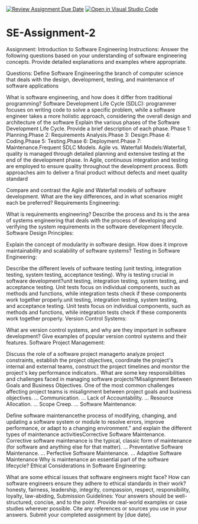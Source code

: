 [![Review Assignment Due Date](https://classroom.github.com/assets/deadline-readme-button-24ddc0f5d75046c5622901739e7c5dd533143b0c8e959d652212380cedb1ea36.svg)](https://classroom.github.com/a/-ucQIGTc)
[![Open in Visual Studio Code](https://classroom.github.com/assets/open-in-vscode-718a45dd9cf7e7f842a935f5ebbe5719a5e09af4491e668f4dbf3b35d5cca122.svg)](https://classroom.github.com/online_ide?assignment_repo_id=15245233&assignment_repo_type=AssignmentRepo)
# SE-Assignment-2
Assignment: Introduction to Software Engineering
Instructions:
Answer the following questions based on your understanding of software engineering concepts. Provide detailed explanations and examples where appropriate.

Questions:
Define Software Engineering:the branch of computer science that deals with the design, development, testing, and maintenance of software applications

What is software engineering, and how does it differ from traditional programming?
Software Development Life Cycle (SDLC):
programmer focuses on writing code to solve a specific problem, while a software engineer takes a more holistic approach, considering the overall design and architecture of the software
Explain the various phases of the Software Development Life Cycle. Provide a brief description of each phase.
Phase 1: Planning.Phase 2: Requirements Analysis.Phase 3: Design.Phase 4: Coding.Phase 5: Testing.Phase 6: Deployment.Phase 7: Maintenance.Frequent SDLC Models.
Agile vs. Waterfall Models:Waterfall, quality is managed through detailed planning and extensive testing at the end of the development phase. In Agile, continuous integration and testing are employed to ensure quality throughout the development process. Both approaches aim to deliver a final product without defects and meet quality standard

Compare and contrast the Agile and Waterfall models of software development. What are the key differences, and in what scenarios might each be preferred?
Requirements Engineering:

What is requirements engineering? Describe the process and its is the area of systems engineering that deals with the process of developing and verifying the system requirements in the software development lifecycle.
Software Design Principles:

Explain the concept of modularity in software design. How does it improve maintainability and scalability of software systems?
Testing in Software Engineering:

Describe the different levels of software testing (unit testing, integration testing, system testing, acceptance testing). Why is testing crucial in software development?unit testing, integration testing, system testing, and acceptance testing. Unit tests focus on individual components, such as methods and functions, while integration tests check if these components work together properly.unit testing, integration testing, system testing, and acceptance testing. Unit tests focus on individual components, such as methods and functions, while integration tests check if these components work together properly.
Version Control Systems:

What are version control systems, and why are they important in software development? Give examples of popular version control systems and their features.
Software Project Management:

Discuss the role of a software project managerto analyze project constraints, establish the project objectives, coordinate the project's internal and external teams, construct the project timelines and monitor the project's key performance indicators.. What are some key responsibilities and challenges faced in managing software projects?Misalignment Between Goals and Business Objectives. One of the most common challenges affecting project teams is misalignment between project goals and business objectives. ...
Communication. ...
Lack of Accountability. ...
Resource Allocation. ...
Scope Creep. ...
Software Maintenance:

Define software maintenancethe process of modifying, changing, and updating a software system or module to resolve errors, improve performance, or adapt to a changing environment.” and explain the different types of maintenance activitiesCorrective Software Maintenance. Corrective software maintenance is the typical, classic form of maintenance (for software and anything else for that matter). ...
Preventative Software Maintenance. ...
Perfective Software Maintenance. ...
Adaptive Software Maintenance Why is maintenance an essential part of the software lifecycle?
Ethical Considerations in Software Engineering:

What are some ethical issues that software engineers might face? How can software engineers ensure they adhere to ethical standards in their work?honesty, fairness, leadership, integrity, compassion, respect, responsibility, loyalty, law-abiding,
Submission Guidelines:
Your answers should be well-structured, concise, and to the point.
Provide real-world examples or case studies wherever possible.
Cite any references or sources you use in your answers.
Submit your completed assignment by [due date].
